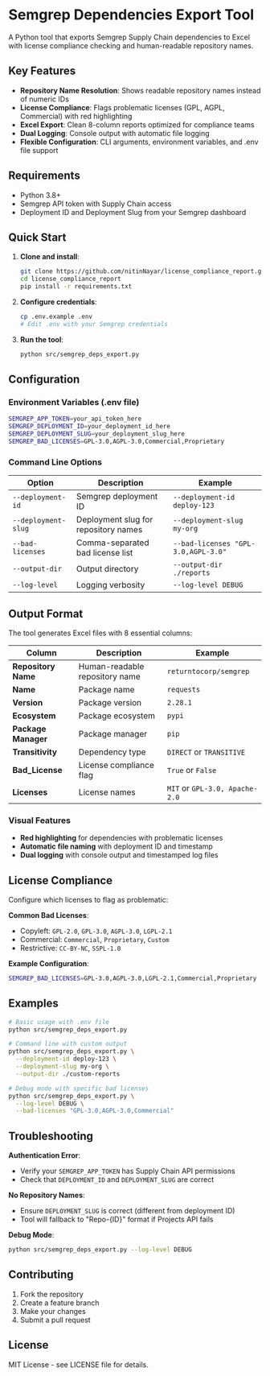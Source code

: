# Semgrep Dependencies Export Tool

A Python tool that exports Semgrep Supply Chain dependencies to Excel with license compliance checking and human-readable repository names.

## Key Features

- **Repository Name Resolution**: Shows readable repository names instead of numeric IDs
- **License Compliance**: Flags problematic licenses (GPL, AGPL, Commercial) with red highlighting
- **Excel Export**: Clean 8-column reports optimized for compliance teams
- **Dual Logging**: Console output with automatic file logging
- **Flexible Configuration**: CLI arguments, environment variables, and .env file support

## Requirements

- Python 3.8+
- Semgrep API token with Supply Chain access
- Deployment ID and Deployment Slug from your Semgrep dashboard

## Quick Start

1. **Clone and install**:
   ```bash
   git clone https://github.com/nitinNayar/license_compliance_report.git
   cd license_compliance_report
   pip install -r requirements.txt
   ```

2. **Configure credentials**:
   ```bash
   cp .env.example .env
   # Edit .env with your Semgrep credentials
   ```

3. **Run the tool**:
   ```bash
   python src/semgrep_deps_export.py
   ```

## Configuration

### Environment Variables (.env file)

```bash
SEMGREP_APP_TOKEN=your_api_token_here
SEMGREP_DEPLOYMENT_ID=your_deployment_id_here
SEMGREP_DEPLOYMENT_SLUG=your_deployment_slug_here
SEMGREP_BAD_LICENSES=GPL-3.0,AGPL-3.0,Commercial,Proprietary
```

### Command Line Options

| Option | Description | Example |
|--------|-------------|---------|
| `--deployment-id` | Semgrep deployment ID | `--deployment-id deploy-123` |
| `--deployment-slug` | Deployment slug for repository names | `--deployment-slug my-org` |
| `--bad-licenses` | Comma-separated bad license list | `--bad-licenses "GPL-3.0,AGPL-3.0"` |
| `--output-dir` | Output directory | `--output-dir ./reports` |
| `--log-level` | Logging verbosity | `--log-level DEBUG` |

## Output Format

The tool generates Excel files with 8 essential columns:

| Column | Description | Example |
|--------|-------------|---------|
| **Repository Name** | Human-readable repository name | `returntocorp/semgrep` |
| **Name** | Package name | `requests` |
| **Version** | Package version | `2.28.1` |
| **Ecosystem** | Package ecosystem | `pypi` |
| **Package Manager** | Package manager | `pip` |
| **Transitivity** | Dependency type | `DIRECT` or `TRANSITIVE` |
| **Bad_License** | License compliance flag | `True` or `False` |
| **Licenses** | License names | `MIT` or `GPL-3.0, Apache-2.0` |

### Visual Features
- **Red highlighting** for dependencies with problematic licenses
- **Automatic file naming** with deployment ID and timestamp
- **Dual logging** with console output and timestamped log files

## License Compliance

Configure which licenses to flag as problematic:

**Common Bad Licenses**:
- Copyleft: `GPL-2.0`, `GPL-3.0`, `AGPL-3.0`, `LGPL-2.1`
- Commercial: `Commercial`, `Proprietary`, `Custom`
- Restrictive: `CC-BY-NC`, `SSPL-1.0`

**Example Configuration**:
```bash
SEMGREP_BAD_LICENSES=GPL-3.0,AGPL-3.0,LGPL-2.1,Commercial,Proprietary
```

## Examples

```bash
# Basic usage with .env file
python src/semgrep_deps_export.py

# Command line with custom output
python src/semgrep_deps_export.py \
  --deployment-id deploy-123 \
  --deployment-slug my-org \
  --output-dir ./custom-reports

# Debug mode with specific bad licenses
python src/semgrep_deps_export.py \
  --log-level DEBUG \
  --bad-licenses "GPL-3.0,AGPL-3.0,Commercial"
```

## Troubleshooting

**Authentication Error**:
- Verify your `SEMGREP_APP_TOKEN` has Supply Chain API permissions
- Check that `DEPLOYMENT_ID` and `DEPLOYMENT_SLUG` are correct

**No Repository Names**:
- Ensure `DEPLOYMENT_SLUG` is correct (different from deployment ID)
- Tool will fallback to "Repo-{ID}" format if Projects API fails

**Debug Mode**:
```bash
python src/semgrep_deps_export.py --log-level DEBUG
```

## Contributing

1. Fork the repository
2. Create a feature branch
3. Make your changes
4. Submit a pull request

## License

MIT License - see LICENSE file for details.